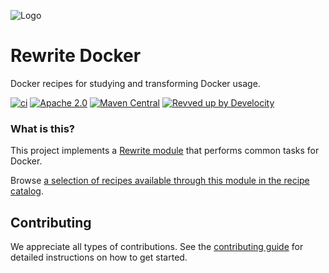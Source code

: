 ![Logo](https://github.com/openrewrite/rewrite/raw/main/doc/logo-oss.png)
# Rewrite Docker

Docker recipes for studying and transforming Docker usage.

[![ci](https://github.com/openrewrite/rewrite-docker/actions/workflows/ci.yml/badge.svg)](https://github.com/openrewrite/rewrite-docker/actions/workflows/ci.yml)
[![Apache 2.0](https://img.shields.io/github/license/openrewrite/rewrite-docker.svg)](https://www.docker.org/licenses/LICENSE-2.0)
[![Maven Central](https://img.shields.io/maven-central/v/org.openrewrite.recipe/rewrite-docker.svg)](https://mvnrepository.com/artifact/org.openrewrite.recipe/rewrite-docker)
[![Revved up by Develocity](https://img.shields.io/badge/Revved%20up%20by-Develocity-06A0CE?logo=Gradle&labelColor=02303A)](https://ge.openrewrite.org/scans)

### What is this?

This project implements a [Rewrite module](https://github.com/openrewrite/rewrite) that performs common tasks for Docker.

Browse [a selection of recipes available through this module in the recipe catalog](https://docs.openrewrite.org/recipes/docker).

## Contributing

We appreciate all types of contributions. See the [contributing guide](https://github.com/openrewrite/.github/blob/main/CONTRIBUTING.md) for detailed instructions on how to get started.
